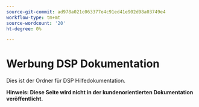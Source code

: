 ```yaml
---
source-git-commit: ad978a021c063377e4c91ed41e902d98a03749e4
workflow-type: tm+mt
source-wordcount: '20'
ht-degree: 0%

---
```

# Werbung DSP Dokumentation

Dies ist der Ordner für DSP Hilfedokumentation.

**Hinweis: Diese Seite wird nicht in der kundenorientierten Dokumentation veröffentlicht.**
